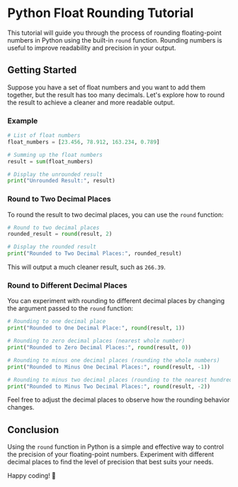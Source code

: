 
# Python Float Rounding Tutorial

This tutorial will guide you through the process of rounding floating-point numbers in Python using the built-in `round` function. Rounding numbers is useful to improve readability and precision in your output.

## Getting Started

Suppose you have a set of float numbers and you want to add them together, but the result has too many decimals. Let's explore how to round the result to achieve a cleaner and more readable output.

### Example

```python
# List of float numbers
float_numbers = [23.456, 78.912, 163.234, 0.789]

# Summing up the float numbers
result = sum(float_numbers)

# Display the unrounded result
print("Unrounded Result:", result)
```

### Round to Two Decimal Places

To round the result to two decimal places, you can use the `round` function:

```python
# Round to two decimal places
rounded_result = round(result, 2)

# Display the rounded result
print("Rounded to Two Decimal Places:", rounded_result)
```

This will output a much cleaner result, such as `266.39`.

### Round to Different Decimal Places

You can experiment with rounding to different decimal places by changing the argument passed to the `round` function:

```python
# Rounding to one decimal place
print("Rounded to One Decimal Place:", round(result, 1))

# Rounding to zero decimal places (nearest whole number)
print("Rounded to Zero Decimal Places:", round(result, 0))

# Rounding to minus one decimal places (rounding the whole numbers)
print("Rounded to Minus One Decimal Places:", round(result, -1))

# Rounding to minus two decimal places (rounding to the nearest hundred)
print("Rounded to Minus Two Decimal Places:", round(result, -2))
```

Feel free to adjust the decimal places to observe how the rounding behavior changes.

## Conclusion

Using the `round` function in Python is a simple and effective way to control the precision of your floating-point numbers. Experiment with different decimal places to find the level of precision that best suits your needs.

Happy coding! 🐍
